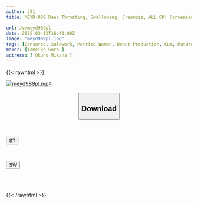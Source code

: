 ```yaml
---
author: j91
title: MEYD-989 Deep Throating, Swallowing, Creampie, ALL OK! Convenient Married Woman Who Awakened To Perverted Affair Sex AV Debut Okuno Kana

url: /v/meyd989pl
date: 2025-03-13T16:40:00Z
image: "meyd989pl.jpg"
tags: [Censored, Solowork, Married Woman, Debut Production, Cum, Mature Woman, Deep Throating	]
maker: [Tameike Goro-]
actress: [ Okuno Mikana ]
---
```



{{< rawhtml >}}

<div class="video" data-videoid="WyPZV0jV9VSbjrP">
    <a href="javascript:;">
        <img src="/v/meyd989pl/meyd989pl.jpg" width="WIDTH" height="HEIGHT" alt="meyd989pl.mp4" loading="lazy">
    </a>
</div>

<script type="text/javascript" src="https://j91.asia/asset/on-demand-st.js"></script>

<br>
  <link rel="stylesheet" href="https://j91.asia/asset/bs5.css">
  
  <center>
  <button class="btn btn-primary" type="button" data-bs-toggle="collapse" data-bs-target=".multi-collapse" aria-expanded="false" aria-controls="multiCollapseExample1 multiCollapseExample2"><h2>Download</h2></button></center>
</p>
<div class="row">
  <div class="col">
    <div class="collapse multi-collapse" id="multiCollapseExample1">
      <div class="card card-body">
	      	      <br>
<div class="buttons">  
<p><a href="/v/meyd989pl/st.html" target="_blank"><button class="btn-hover color-3"><i class="fa fa-download"></i> ST</button></a></p></div>
    </div>
  </div>
</div>
  <div class="col">
    <div class="collapse multi-collapse" id="multiCollapseExample2">
      <div class="card card-body">
	      <br>
<div class="buttons">
<p><a href="/v/meyd989pl/sw.html" target="_blank"><button class="btn-hover color-2"><i class="fa fa-download"></i> SW</button></a></p></div>
<br><br>
      </div>
    </div>
  </div>
</div>

{{< /rawhtml >}}